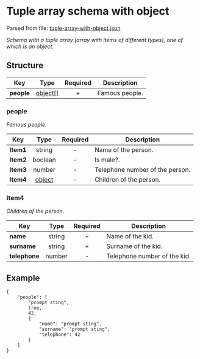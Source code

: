 # __Tuple array schema with object__
Parsed from file: [tuple-array-with-object.json](https://github.com/McCastles/JMC/blob/master/examples/tuple-array-with-object.json)

_Schema with a tuple array (array with items of different types), one of which is an object._
## __Structure__

|Key|Type|Required|Description|
|-|:-:|:-:|-|
|__people__|[object[]](#people)|+|Famous people.|
### __people__
_Famous people._

|Key|Type|Required|Description|
|-|:-:|:-:|-|
|__Item1__|string|-|Name of the person.|
|__Item2__|boolean|-|Is male?.|
|__Item3__|number|-|Telephone number of the person.|
|__Item4__|[object](#Item4)|-|Children of the person.|
### __Item4__
_Children of the person._

|Key|Type|Required|Description|
|-|:-:|:-:|-|
|__name__|string|+|Name of the kid.|
|__surname__|string|+|Surname of the kid.|
|__telephone__|number|-|Telephone number of the kid.|
## __Example__
```
{
	"people": [
		"prompt sting",
		true,
		42,
		{
			"name": "prompt sting",
			"surname": "prompt sting",
			"telephone": 42
		}
	]
}
```